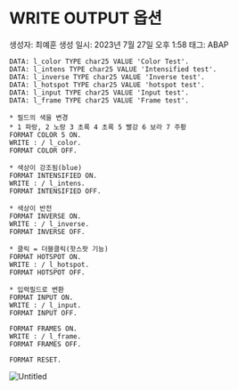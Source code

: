 # WRITE OUTPUT 옵션

생성자: 최예훈
생성 일시: 2023년 7월 27일 오후 1:58
태그: ABAP

```abap
DATA: l_color TYPE char25 VALUE 'Color Test'.
DATA: l_intens TYPE char25 VALUE 'Intensified test'.
DATA: l_inverse TYPE char25 VALUE 'Inverse test'.
DATA: l_hotspot TYPE char25 VALUE 'hotspot test'.
DATA: l_input TYPE char25 VALUE 'Input test'.
DATA: l_frame TYPE char25 VALUE 'Frame test'.

* 필드의 색을 변경
* 1 파랑, 2 노랑 3 초록 4 초록 5 빨강 6 보라 7 주황 
FORMAT COLOR 5 ON.
WRITE : / l_color.
FORMAT COLOR OFF.

* 색상이 강조됨(blue)
FORMAT INTENSIFIED ON.
WRITE : / l_intens.
FORMAT INTENSIFIED OFF.

* 색상이 반전
FORMAT INVERSE ON.
WRITE : / l_inverse.
FORMAT INVERSE OFF.

* 클릭 = 더블클릭(핫스팟 기능)
FORMAT HOTSPOT ON.
WRITE : / l_hotspot.
FORMAT HOTSPOT OFF.

* 입력필드로 변환
FORMAT INPUT ON.
WRITE : / l_input.
FORMAT INPUT OFF.

FORMAT FRAMES ON.
WRITE : / l_frame.
FORMAT FRAMES OFF.

FORMAT RESET.
```

![Untitled](WRITE%20OUTPUT%20%E1%84%8B%E1%85%A9%E1%86%B8%E1%84%89%E1%85%A7%E1%86%AB%20f9b0c64707484eed922a4cea307e7d0e/Untitled.png)